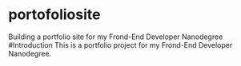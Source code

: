 # portofoliosite
Building a portfolio site for my Frond-End Developer Nanodegree
#Introduction
This is a portfolio project for my Frond-End Developer Nanodegree.
